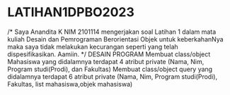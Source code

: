 # LATIHAN1DPBO2023
/* Saya Anandita K NIM 2101114 mengerjakan soal Latihan 1 dalam mata kuliah Desain dan Pemrograman Berorientasi Objek
untuk keberkahanNya maka saya tidak melakukan kecurangan seperti yang telah dispesifikasikan. Aamiin. */
DESAIN PROGRAM
Membuat class/object Mahasiswa yang didalamnya terdapat 4  atribut private (Nama, Nim, Program studi(Prodi), dan Fakultas)
Membuat class/object query yang didalamnya terdapat 6  atribut private (Nama, Nim, Program studi(Prodi), Fakultas, list mahasiswa,objek mahasiswa)
